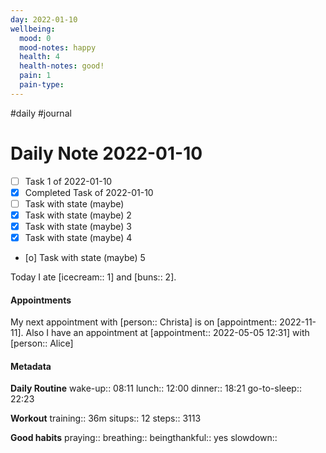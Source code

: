 ```yaml
---
day: 2022-01-10
wellbeing:
  mood: 0
  mood-notes: happy
  health: 4
  health-notes: good!
  pain: 1
  pain-type: 
---
```

#daily #journal

# Daily Note 2022-01-10

- [ ] Task 1 of 2022-01-10
- [x] Completed Task of 2022-01-10
- [ ] Task with state (maybe)
- [x] Task with state (maybe) 2
- [x] Task with state (maybe) 3
- [x] Task with state (maybe) 4
- [o] Task with state (maybe) 5

Today I ate [icecream:: 1] and [buns:: 2].

#### Appointments
My next appointment with [person:: Christa] is on [appointment:: 2022-11-11].
Also I have an appointment at [appointment:: 2022-05-05 12:31] with [person:: Alice]

#### Metadata

**Daily Routine**
wake-up:: 08:11
lunch:: 12:00
dinner:: 18:21
go-to-sleep:: 22:23

**Workout**
training:: 36m
situps:: 12
steps:: 3113

**Good habits**
praying:: 
breathing:: 
beingthankful:: yes
slowdown:: 
